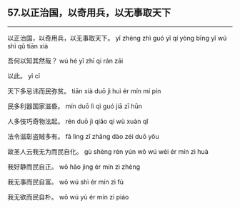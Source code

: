 ## 57.以正治国，以奇用兵，以无事取天下
---


<ruby><rbc><rb> 以正治国，以奇用兵，以无事取天下。 </rb></rbc>
  <rtc><rt>yǐ zhèng zhì guó yǐ qí yòng bīng yǐ wú shì qǔ tiān xià</rt></rtc>
</ruby>

<ruby><rbc><rb> 吾何以知其然哉？ </rb></rbc>
  <rtc><rt>wú hé yǐ zhī qí rán zāi</rt></rtc>
</ruby>

<ruby><rbc><rb> 以此。 </rb></rbc>
  <rtc><rt>yǐ cǐ</rt></rtc>
</ruby>

<ruby><rbc><rb> 天下多忌讳而民弥贫。 </rb></rbc>
  <rtc><rt>tiān xià duō jì huì ér mín mí pín</rt></rtc>
</ruby>

<ruby><rbc><rb> 民多利器国家滋昏。 </rb></rbc>
  <rtc><rt>mín duō lì qì guó jiā zī hūn</rt></rtc>
</ruby>

<ruby><rbc><rb> 人多伎巧奇物泫起。 </rb></rbc>
  <rtc><rt>rén duō jì qiǎo qí wù xuàn qǐ</rt></rtc>
</ruby>

<ruby><rbc><rb> 法令滋彰盗贼多有。 </rb></rbc>
  <rtc><rt>fǎ lìng zī zhāng dào zéi duō yǒu</rt></rtc>
</ruby>

<ruby><rbc><rb> 故圣人云我无为而民自化。 </rb></rbc>
  <rtc><rt>gù shèng rén yún wǒ wú wéi ér mín zì huà</rt></rtc>
</ruby>

<ruby><rbc><rb> 我好静而民自正。 </rb></rbc>
  <rtc><rt>wǒ hǎo jìng ér mín zì zhèng</rt></rtc>
</ruby>

<ruby><rbc><rb> 我无事而民自富。 </rb></rbc>
  <rtc><rt>wǒ wú shì ér mín zì fù</rt></rtc>
</ruby>

<ruby><rbc><rb> 我无欲而民自朴。 </rb></rbc>
  <rtc><rt>wǒ wú yù ér mín zì piáo</rt></rtc>
</ruby>

<ruby><rbc><rb>  </rb></rbc>
  <rtc><rt></rt></rtc>
</ruby>

